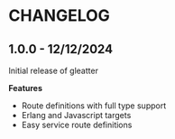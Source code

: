 # CHANGELOG

## 1.0.0 - 12/12/2024

Initial release of gleatter

**Features**

- Route definitions with full type support
- Erlang and Javascript targets
- Easy service route definitions